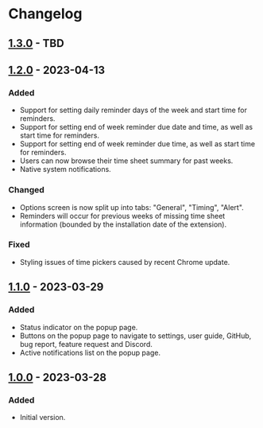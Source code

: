 # Changelog

## [1.3.0] - TBD

## [1.2.0] - 2023-04-13

### Added

- Support for setting daily reminder days of the week and start time for reminders.
- Support for setting end of week reminder due date and time, as well as start time for reminders.
- Support for setting end of week reminder due time, as well as start time for reminders.
- Users can now browse their time sheet summary for past weeks.
- Native system notifications.

### Changed

- Options screen is now split up into tabs: "General", "Timing", "Alert".
- Reminders will occur for previous weeks of missing time sheet information (bounded by the installation date of the extension).

### Fixed

- Styling issues of time pickers caused by recent Chrome update.

## [1.1.0] - 2023-03-29

### Added

- Status indicator on the popup page.
- Buttons on the popup page to navigate to settings, user guide, GitHub, bug report, feature request and Discord.
- Active notifications list on the popup page.

## [1.0.0] - 2023-03-28

### Added

- Initial version.

[1.3.0]: https://github.com/ClockStorm/clockstorm/compare/1.2.0...main
[1.2.0]: https://github.com/ClockStorm/clockstorm/compare/1.1.0...1.2.0
[1.1.0]: https://github.com/ClockStorm/clockstorm/compare/1.0.0...1.1.0
[1.0.0]: https://github.com/ClockStorm/clockstorm/tree/1.0.0
